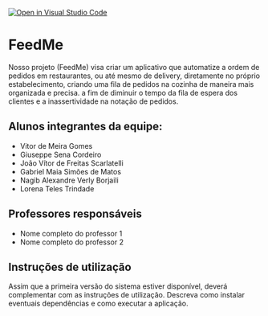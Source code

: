 [![Open in Visual Studio Code](https://classroom.github.com/assets/open-in-vscode-718a45dd9cf7e7f842a935f5ebbe5719a5e09af4491e668f4dbf3b35d5cca122.svg)](https://classroom.github.com/online_ide?assignment_repo_id=10811719&assignment_repo_type=AssignmentRepo)
# FeedMe

 Nosso projeto (FeedMe) visa criar um aplicativo que automatize a ordem de pedidos em restaurantes, ou até mesmo de delivery, diretamente no próprio estabelecimento, criando uma fila de pedidos na cozinha de maneira mais organizada e precisa. a fim de diminuir o tempo da fila de espera dos clientes e a inassertividade na notação de pedidos.

## Alunos integrantes da equipe:

* Vitor de Meira Gomes
* Giuseppe Sena Cordeiro
* João Vítor de Freitas Scarlatelli
* Gabriel Maia Simões de Matos
* Nagib Alexandre Verly Borjaili
* Lorena Teles Trindade

## Professores responsáveis

* Nome completo do professor 1
* Nome completo do professor 2

## Instruções de utilização

Assim que a primeira versão do sistema estiver disponível, deverá complementar com as instruções de utilização. Descreva como instalar eventuais dependências e como executar a aplicação.
